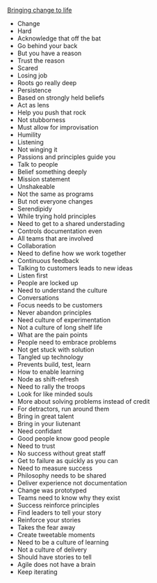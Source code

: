 [Bringing change to life](https://vimeo.com/91537336)

* Change
* Hard
* Acknowledge that off the bat
* Go behind your back
* But you have a reason
* Trust the reason 
* Scared
* Losing job
* Roots go really deep
* Persistence
 * Based on strongly held beliefs
 * Act as lens
 * Help you push that rock
 * Not stubborness
* Must allow for improvisation
 * Humility 
 * Listening
 * Not winging it
* Passions and principles guide you
* Talk to people
* Belief something deeply
* Mission statement
* Unshakeable 
* Not the same as programs
* But not everyone changes
* Serendipidy
* While trying hold principles
* Need to get to a shared understading
* Controls documentation even
* All teams that are involved
* Collaboration
* Need to define how we work together
* Continuous feedback
* Talking to customers leads to new ideas
* Listen first
* People are locked up
* Need to understand the culture
* Conversations
* Focus needs to be customers
* Never abandon principles
* Need culture of experimentation
* Not a culture of long shelf life
* What are the pain points
* People need to embrace problems
* Not get stuck with solution
* Tangled up technology
 * Prevents build, test, learn
* How to enable learning
* Node as shift-refresh
* Need to rally the troops
* Look for like minded souls
* More about solving problems instead of credit
* For detractors, run around them
* Bring in great talent
* Bring in your liutenant
* Need confidant
* Good people know good people
* Need to trust
* No success without great staff
* Get to failure as quickly as you can
* Need to measure success
* Philosophy needs to be shared
* Deliver experience not documentation
* Change was prototyped
* Teams need to know why they exist
* Success reinforce principles
* Find leaders to tell your story
* Reinforce your stories
* Takes the fear away
* Create tweetable moments
* Need to be a culture of learning
* Not a culture of delivery
* Should have stories to tell
* Agile does not have a brain
* Keep iterating
 




